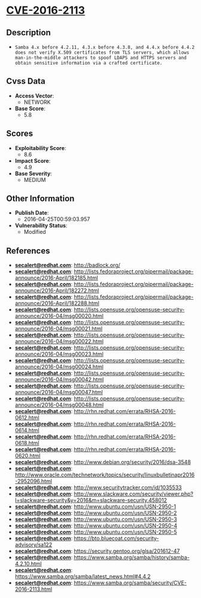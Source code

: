 
# [CVE-2016-2113](http://badlock.org/)

## Description

- `Samba 4.x before 4.2.11, 4.3.x before 4.3.8, and 4.4.x before 4.4.2 does not verify X.509 certificates from TLS servers, which allows man-in-the-middle attackers to spoof LDAPS and HTTPS servers and obtain sensitive information via a crafted certificate.`

## Cvss Data

- **Access Vector**:
  - NETWORK
- **Base Score**:
  - 5.8

## Scores

- **Exploitability Score**:
  - 8.6
- **Impact Score**:
  - 4.9
- **Base Severity**:
  - MEDIUM

## Other Information

- **Publish Date**:
  - 2016-04-25T00:59:03.957
- **Vulnerability Status**:
  - Modified

## References

- **secalert@redhat.com**: http://badlock.org/
- **secalert@redhat.com**: http://lists.fedoraproject.org/pipermail/package-announce/2016-April/182185.html
- **secalert@redhat.com**: http://lists.fedoraproject.org/pipermail/package-announce/2016-April/182272.html
- **secalert@redhat.com**: http://lists.fedoraproject.org/pipermail/package-announce/2016-April/182288.html
- **secalert@redhat.com**: http://lists.opensuse.org/opensuse-security-announce/2016-04/msg00020.html
- **secalert@redhat.com**: http://lists.opensuse.org/opensuse-security-announce/2016-04/msg00021.html
- **secalert@redhat.com**: http://lists.opensuse.org/opensuse-security-announce/2016-04/msg00022.html
- **secalert@redhat.com**: http://lists.opensuse.org/opensuse-security-announce/2016-04/msg00023.html
- **secalert@redhat.com**: http://lists.opensuse.org/opensuse-security-announce/2016-04/msg00024.html
- **secalert@redhat.com**: http://lists.opensuse.org/opensuse-security-announce/2016-04/msg00042.html
- **secalert@redhat.com**: http://lists.opensuse.org/opensuse-security-announce/2016-04/msg00047.html
- **secalert@redhat.com**: http://lists.opensuse.org/opensuse-security-announce/2016-04/msg00048.html
- **secalert@redhat.com**: http://rhn.redhat.com/errata/RHSA-2016-0612.html
- **secalert@redhat.com**: http://rhn.redhat.com/errata/RHSA-2016-0614.html
- **secalert@redhat.com**: http://rhn.redhat.com/errata/RHSA-2016-0618.html
- **secalert@redhat.com**: http://rhn.redhat.com/errata/RHSA-2016-0620.html
- **secalert@redhat.com**: http://www.debian.org/security/2016/dsa-3548
- **secalert@redhat.com**: http://www.oracle.com/technetwork/topics/security/linuxbulletinapr2016-2952096.html
- **secalert@redhat.com**: http://www.securitytracker.com/id/1035533
- **secalert@redhat.com**: http://www.slackware.com/security/viewer.php?l=slackware-security&y=2016&m=slackware-security.458012
- **secalert@redhat.com**: http://www.ubuntu.com/usn/USN-2950-1
- **secalert@redhat.com**: http://www.ubuntu.com/usn/USN-2950-2
- **secalert@redhat.com**: http://www.ubuntu.com/usn/USN-2950-3
- **secalert@redhat.com**: http://www.ubuntu.com/usn/USN-2950-4
- **secalert@redhat.com**: http://www.ubuntu.com/usn/USN-2950-5
- **secalert@redhat.com**: https://bto.bluecoat.com/security-advisory/sa122
- **secalert@redhat.com**: https://security.gentoo.org/glsa/201612-47
- **secalert@redhat.com**: https://www.samba.org/samba/history/samba-4.2.10.html
- **secalert@redhat.com**: https://www.samba.org/samba/latest_news.html#4.4.2
- **secalert@redhat.com**: https://www.samba.org/samba/security/CVE-2016-2113.html
